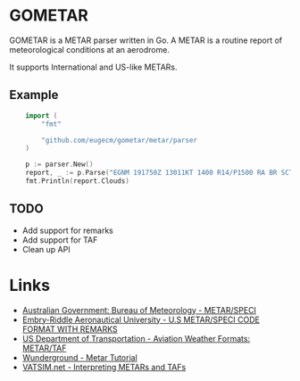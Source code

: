 # GOMETAR

GOMETAR is a METAR parser written in Go. A METAR is a routine report of
meteorological conditions at an aerodrome.

It supports International and US-like METARs.

## Example
```go
    import (
        "fmt"

        "github.com/eugecm/gometar/metar/parser
    )

    p := parser.New()
    report, _ := p.Parse("EGNM 191750Z 13011KT 1400 R14/P1500 RA BR SCT001 BKN002 13/13 Q0997")
    fmt.Println(report.Clouds)
```

## TODO
* Add support for remarks
* Add support for TAF
* Clean up API

# Links

* [Australian Government: Bureau of Meteorology - METAR/SPECI](http://www.bom.gov.au/aviation/data/education/metar-speci.pdf)
* [Embry-Riddle Aeronautical University - U.S METAR/SPECI CODE FORMAT WITH REMARKS](http://wx.erau.edu/reference/text/metar_code_format.pdf)
* [US Department of Transportation - Aviation Weather Formats: METAR/TAF](https://www.uscg.mil/auxiliary/missions/auxair/metar_taf.pdf)
* [Wunderground - Metar Tutorial](https://www.wunderground.com/metarFAQ.asp)
* [VATSIM.net - Interpreting METARs and TAFs](https://www.vatsim.net/pilot-resource-centre/general-lessons/interpreting-metars-and-tafs)

